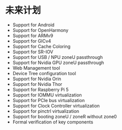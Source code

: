 # 未来计划

* Support for Android
* Support for OpenHarmony
* Support for ARMv9
* Support for GICv4
* Support for Cache Coloring
* Support for SR-IOV
* Support for USB / NPU zoneU passthrough
* Support for Nvidia GPU zoneU passthrough
* Web Management tool
* Device Tree configuration tool
* Support for Nvidia Orin
* Support for Nvidia Thor
* Support for Raspberry Pi 5
* Support for IOMMU virtualization
* Support for PCIe bus virtualization
* Support for Clock Controller virtualization
* Support for pinctrl virtualization
* Support for booting zoneU / zoneR without zone0
* Formal verification of key components
